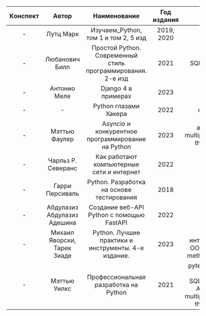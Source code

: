 | Конспект |            Автор            |                        Наименование                         | Год издания |                                                                       |
|:--------:|:---------------------------:|:-----------------------------------------------------------:|:-----------:|:---------------------------------------------------------------------:|
|    -     |          Лутц Марк          |            Изучаем_Python, том 1 и том 2, 5 изд             | 2019, 2020  |                                                                       |
|    -     |       Любанович Билл        | Простой Python. Современный стиль программирования. 2-е изд |    2021     |                              SQLAlchemy                               |
|    -     |        Антонио Меле         |                     Django 4 в примерах                     |    2023     |                                                                       |
|    -     |              -              |                    Python глазами Хакера                    |    2022     |                                сокеты                                 |
|    -     |        Мэттью Фаулер        |      Asyncio и конкурентное программирование на Python      |    2023     |                  asyncio, multiprocessing, threading                  |
|    -     |     Чарльз Р. Северанс      |          Как работают компьютерные сети и интернет          |    2022     |                                                                       |
|    -     |       Гарри Персиваль       |          Python. Разработка на основе тестирования          |    2018     |                                                                       |
|    -     | Абдулазиз Абдулазиз Адешина |          Создание веб-API Python с помощью FastAPI          |    2022     |                                                                       |
|    -     | Михаил Яворски, Тарек Зиаде |     Python. Лучшие практики и инструменты. 4-е издание.     |    2023     |              ABC, интерфейсы, OOP, dunder methods, meta               |
|    -     |        Мэттью Уилкс         |            Профессиональная разработка на Python            |    2021     | pytest, flake8, mypy, SQLAlchemy, Alembic, multiprocessing, threading |